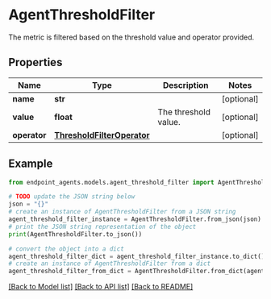 # AgentThresholdFilter

The metric is filtered based on the threshold value and operator provided.

## Properties

Name | Type | Description | Notes
------------ | ------------- | ------------- | -------------
**name** | **str** |  | [optional] 
**value** | **float** | The threshold value. | [optional] 
**operator** | [**ThresholdFilterOperator**](ThresholdFilterOperator.md) |  | [optional] 

## Example

```python
from endpoint_agents.models.agent_threshold_filter import AgentThresholdFilter

# TODO update the JSON string below
json = "{}"
# create an instance of AgentThresholdFilter from a JSON string
agent_threshold_filter_instance = AgentThresholdFilter.from_json(json)
# print the JSON string representation of the object
print(AgentThresholdFilter.to_json())

# convert the object into a dict
agent_threshold_filter_dict = agent_threshold_filter_instance.to_dict()
# create an instance of AgentThresholdFilter from a dict
agent_threshold_filter_from_dict = AgentThresholdFilter.from_dict(agent_threshold_filter_dict)
```
[[Back to Model list]](../README.md#documentation-for-models) [[Back to API list]](../README.md#documentation-for-api-endpoints) [[Back to README]](../README.md)


